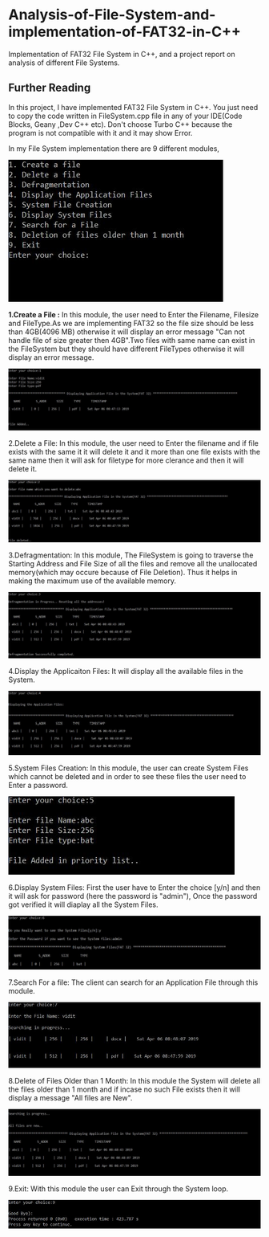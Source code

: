 # Analysis-of-File-System-and-implementation-of-FAT32-in-C++
Implementation of FAT32 File System in C++, and a project report on analysis of different File Systems.

## Further Reading
In this project, I have implemented FAT32 File System in C++. You just need to copy the code written in FileSystem.cpp file 
in any of your IDE(Code Blocks, Geany ,Dev C++ etc). Don't choose Turbo C++ because the program is not compatible with it and it may show Error.

In my File System implementation there are 9 different modules,

![](/images/Capture1.JPG)
 
  **1.Create a File :** In this module, the user need to Enter the Filename, Filesize and FileType.As we are implementing FAT32 so the file size should be less than 4GB(4096 MB) otherwise it will display an error message "Can not handle file of size greater then 4GB".Two files with same name can exist in the FileSystem but they should have different FileTypes otherwise it will display an error message.

![](/images/Capture2.JPG)
 
 2.Delete a File: In this module, the user need to Enter the filename and if file exists with the same it it will delete it and it more than one file exists with the same name then it will ask for filetype for more clerance and then it will delete it.
 
 ![](/images/Capture3.JPG)
 
 3.Defragmentation: In this module, The FileSystem is going to traverse the Starting Address and File Size of all the files and remove all the unallocated memory(which may occure because of File Deletion). Thus it helps in making the maximum use of the available memory.
 
 ![](/images/Capture4.JPG)
 
 4.Display the Applicaiton Files: It will display all the available files in the System.
 
 ![](/images/Capture5.JPG)
 
 5.System Files Creation: In this module, the user can create System Files which cannot be deleted and in order to see these files the user need to Enter a password.
 
 ![](/images/Capture6.JPG)
 
 6.Display System Files: First the user have to Enter the choice [y/n] and then it will ask for password (here the password is "admin"), Once the password got verified it will diaplay all the System Files.
 
 ![](/images/Capture7.JPG)
 
 7.Search For a file: The client can search for an Application File through this module.
 
 ![](/images/Capture8.JPG)
 
 8.Delete of Files Older than 1 Month: In this module the System will delete all the files older than 1 month and if incase no such File exists then it will display a message "All files are New".

![](/images/Capture9.JPG)

 9.Exit: With this module the user can Exit through the System loop.

![](/images/Capture10.JPG)
